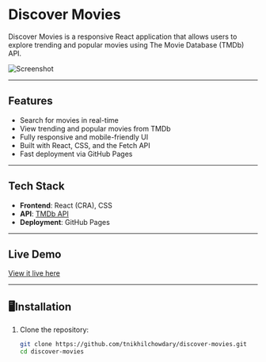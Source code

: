 # Discover Movies

Discover Movies is a responsive React application that allows users to explore trending and popular movies using The Movie Database (TMDb) API.

![Screenshot](./src/public/screenshot.png)

---

## Features

- Search for movies in real-time
- View trending and popular movies from TMDb
- Fully responsive and mobile-friendly UI
- Built with React, CSS, and the Fetch API
- Fast deployment via GitHub Pages

---

## Tech Stack

- **Frontend**: React (CRA), CSS
- **API**: [TMDb API](https://www.themoviedb.org/)
- **Deployment**: GitHub Pages

---

## Live Demo

[View it live here](https://tnikhilchowdary.github.io/discover-movies)

---

## 🖥Installation

1. Clone the repository:
   ```bash
   git clone https://github.com/tnikhilchowdary/discover-movies.git
   cd discover-movies

